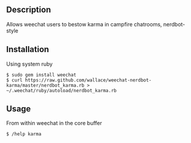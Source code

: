 Description
-----------

Allows weechat users to bestow karma in campfire chatrooms, nerdbot-style

Installation 
------------

Using system ruby

    $ sudo gem install weechat
    $ curl https://raw.github.com/wallace/weechat-nerdbot-karma/master/nerdbot_karma.rb > ~/.weechat/ruby/autoload/nerdbot_karma.rb

Usage
-----

From within weechat in the core buffer

    $ /help karma
